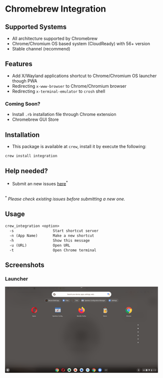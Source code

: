 # Chromebrew Integration
## Supported Systems
- All architecture supported by Chromebrew
- Chrome/Chromium OS based system (CloudReady) with 56+ version
- Stable channel (recommend)
## Features
- Add X/Wayland applications shortcut to Chrome/Chromium OS launcher though PWA
- Redirecting `x-www-browser` to Chrome/Chromium browser
- Redirecting `x-terminal-emulator` to `crosh` shell
### Coming Soon?
- Install `.rb` installation file through Chrome extension
- Chromebrew GUI Store
## Installation
- This package is available at `crew`, install it by execute the following:
```bash
crew install integration
```
## Help needed?
- Submit an new issues [here](https://github.com/skycocker/chromebrew/issues)<sup>*</sup>
<br>
<sup>*</sup> <em>Please check existing issues before submitting a new one.</em>

## Usage
```shell
crew_integration <option>
  -s                  Start shortcut server
  -n (App Name)       Make a new shortcut
  -h                  Show this message
  -u (URL)            Open URL
  -t                  Open Chrome terminal
```
## Screenshots
### Launcher
<p align="center"><img src="/integration/screenshots/launcher.png" alt="Launcher Screenshot" /></p>
